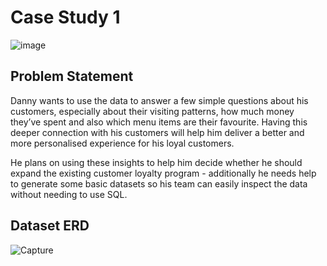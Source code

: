 # Case Study 1
![image](https://user-images.githubusercontent.com/77394784/202082026-a992e9e0-9753-45f0-b4f5-9367375dfc9d.png)

## Problem Statement
Danny wants to use the data to answer a few simple questions about his customers, especially about their visiting patterns, how much money they’ve spent and also which menu items are their favourite. Having this deeper connection with his customers will help him deliver a better and more personalised experience for his loyal customers.

He plans on using these insights to help him decide whether he should expand the existing customer loyalty program - additionally he needs help to generate some basic datasets so his team can easily inspect the data without needing to use SQL.

## Dataset ERD
![Capture](https://user-images.githubusercontent.com/77394784/202084644-fbd09066-b8bd-44a2-8ad1-34c1f1b31444.PNG)
